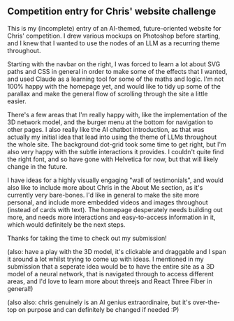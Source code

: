 ## Competition entry for Chris' website challenge

This is my (incomplete) entry of an AI-themed, future-oriented website for Chris' competition. I drew various mockups on Photoshop before starting, and I knew that I wanted to use the nodes of an LLM as a recurring theme throughout.

Starting with the navbar on the right, I was forced to learn a lot about SVG paths and CSS in general in order to make some of the effects that I wanted, and used Claude as a learning tool for some of the maths and logic. I'm not 100% happy with the homepage yet, and would like to tidy up some of the parallax and make the general flow of scrolling through the site a little easier.

There's a few areas that I'm really happy with, like the implementation of the 3D network model, and the burger menu at the bottom for navigation to other pages. I also really like the AI chatbot introduction, as that was actually my initial idea that lead into using the theme of LLMs throughout the whole site. The background dot-grid took some time to get right, but I'm also very happy with the subtle interactions it provides. I couldn't quite find the right font, and so have gone with Helvetica for now, but that will likely change in the future.

I have ideas for a highly visually engaging "wall of testimonials", and would also like to include more about Chris in the About Me section, as it's currently very bare-bones. I'd like in general to make the site more personal, and include more embedded videos and images throughout (instead of cards with text). The homepage desperately needs building out more, and needs more interactions and easy-to-access information in it, which would definitely be the next steps.

Thanks for taking the time to check out my submission!

(also: have a play with the 3D model, it's clickable and draggable and I span it around a lot whilst trying to come up with ideas. I mentioned in my submission that a seperate idea would be to have the entire site as a 3D model of a neural network, that is navigated through to access different areas, and I'd love to learn more about threejs and React Three Fiber in general!)

(also also: chris genuinely is an AI genius extraordinaire, but it's over-the-top on purpose and can definitely be changed if needed :P)
